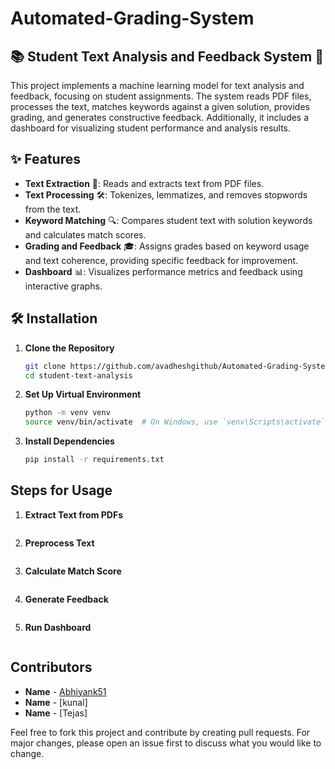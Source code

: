 # Automated-Grading-System

## 📚 Student Text Analysis and Feedback System 📝

This project implements a machine learning model for text analysis and feedback, focusing on student assignments. The system reads PDF files, processes the text, matches keywords against a given solution, provides grading, and generates constructive feedback. Additionally, it includes a dashboard for visualizing student performance and analysis results.

## ✨ Features

- **Text Extraction** 📄: Reads and extracts text from PDF files.
- **Text Processing** 🛠️: Tokenizes, lemmatizes, and removes stopwords from the text.
- **Keyword Matching** 🔍: Compares student text with solution keywords and calculates match scores.
- **Grading and Feedback** 🎓: Assigns grades based on keyword usage and text coherence, providing specific feedback for improvement.
- **Dashboard** 📊: Visualizes performance metrics and feedback using interactive graphs.

## 🛠️ Installation

1. **Clone the Repository**
    ```sh
    git clone https://github.com/avadheshgithub/Automated-Grading-System.git
    cd student-text-analysis
    ```

2. **Set Up Virtual Environment**
    ```sh
    python -m venv venv
    source venv/bin/activate  # On Windows, use `venv\Scripts\activate`
    ```

3. **Install Dependencies**
    ```sh
    pip install -r requirements.txt
    ```

## Steps for Usage

1. **Extract Text from PDFs**
    ```python
   
    ```

2. **Preprocess Text**
    ```python
    
    ```

3. **Calculate Match Score**
    ```python
    
    ```

4. **Generate Feedback**
    ```python
    
    ```

5. **Run Dashboard**
    ```python
   
    ```

## Contributors

- **Name** - [Abhiyank51](https://github.com/Abhiyank51/SCORING_GRADING_MODEL)
- **Name** - [kunal]
- **Name** - [Tejas]

Feel free to fork this project and contribute by creating pull requests. For major changes, please open an issue first to discuss what you would like to change.


